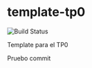 # template-tp0
![Build Status](https://travis-ci.org/FedeMancu/template-tp0.svg?branch=master)

Template para el TP0

Pruebo commit
